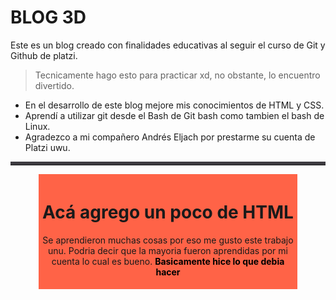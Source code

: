 # BLOG 3D 
Este es un blog creado con finalidades educativas al seguir el curso de Git y Github de platzi.
> Tecnicamente hago esto para practicar xd, no obstante, lo encuentro divertido.

- En el desarrollo de este blog mejore mis conocimientos de HTML y CSS.
- Aprendí a utilizar git desde el Bash de Git bash como tambien el bash de Linux.
- Agradezco a mi compañero Andrés Eljach por prestarme su cuenta de Platzi uwu.

<!DOCTYPE html>
<html lang="es">
<head>
    <meta charset="UTF-8">
    <meta name="viewport" content="width=device-width, initial-scale=1.0">
    <link rel="stylesheet" href="css/styles.css">
    <title>Document</title>
</head>
<body>
	<hr style="border-top: 5px solid #3D3B40">
	<div class="Contenido-basico" style="background-color:tomato;; heigh: 50px; width:80%; margin: auto; padding:5px;">
		<h1 align="center">
			Ac&aacute; agrego un poco de HTML
		</h1 >
		<p style="padding:20px auto; text-align:center; font-weight:normal;">
			Se aprendieron muchas cosas por eso me gusto este trabajo unu. Podria decir que la mayoria fueron aprendidas por mi cuenta lo cual es bueno. 
			<span style="color:black; font-weight:bolder;"> Basicamente hice lo que debia hacer</span>
		</p>
	</div>
</body>


